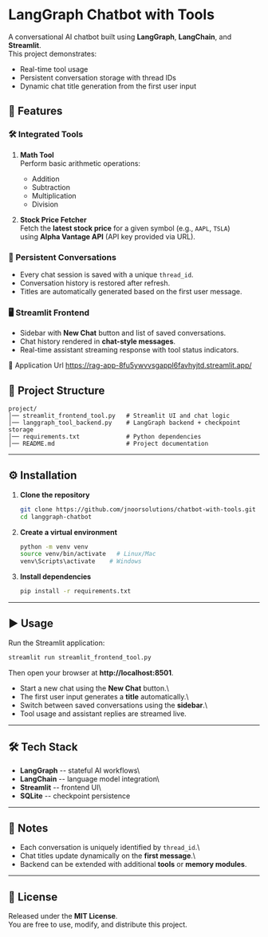 # LangGraph Chatbot with Tools

A conversational AI chatbot built using **LangGraph**, **LangChain**, and **Streamlit**.  
This project demonstrates:

- Real-time tool usage  
- Persistent conversation storage with thread IDs  
- Dynamic chat title generation from the first user input  

## 🚀 Features

### 🛠️ Integrated Tools
1. **Math Tool**  
   Perform basic arithmetic operations:  
   - Addition  
   - Subtraction  
   - Multiplication  
   - Division  

2. **Stock Price Fetcher**  
   Fetch the **latest stock price** for a given symbol (e.g., `AAPL`, `TSLA`)  
   using **Alpha Vantage API** (API key provided via URL).  

### 💾 Persistent Conversations
- Every chat session is saved with a unique `thread_id`.  
- Conversation history is restored after refresh.  
- Titles are automatically generated based on the first user message.  

### 🖥️ Streamlit Frontend
- Sidebar with **New Chat** button and list of saved conversations.  
- Chat history rendered in **chat-style messages**.  
- Real-time assistant streaming response with tool status indicators.

🧪 Application Url
https://rag-app-8fu5ywvvsgappl6favhyjtd.streamlit.app/


## 📂 Project Structure

    project/
    │── streamlit_frontend_tool.py   # Streamlit UI and chat logic
    │── langgraph_tool_backend.py    # LangGraph backend + checkpoint storage
    │── requirements.txt             # Python dependencies
    │── README.md                    # Project documentation

------------------------------------------------------------------------

## ⚙️ Installation

1.  **Clone the repository**

    ``` bash
    git clone https://github.com/jnoorsolutions/chatbot-with-tools.git
    cd langgraph-chatbot
    ```

2.  **Create a virtual environment**

    ``` bash
    python -m venv venv
    source venv/bin/activate   # Linux/Mac
    venv\Scripts\activate    # Windows
    ```

3.  **Install dependencies**

    ``` bash
    pip install -r requirements.txt
    ```

------------------------------------------------------------------------

## ▶️ Usage

Run the Streamlit application:

``` bash
streamlit run streamlit_frontend_tool.py
```

Then open your browser at **http://localhost:8501**.

-   Start a new chat using the **New Chat** button.\
-   The first user input generates a **title** automatically.\
-   Switch between saved conversations using the **sidebar**.\
-   Tool usage and assistant replies are streamed live.

------------------------------------------------------------------------

## 🛠️ Tech Stack

-   **LangGraph** -- stateful AI workflows\
-   **LangChain** -- language model integration\
-   **Streamlit** -- frontend UI\
-   **SQLite** -- checkpoint persistence

------------------------------------------------------------------------

## 📌 Notes

-   Each conversation is uniquely identified by `thread_id`.\
-   Chat titles update dynamically on the **first message**.\
-   Backend can be extended with additional **tools** or **memory
    modules**.

------------------------------------------------------------------------

## 📜 License

Released under the **MIT License**.\
You are free to use, modify, and distribute this project.
